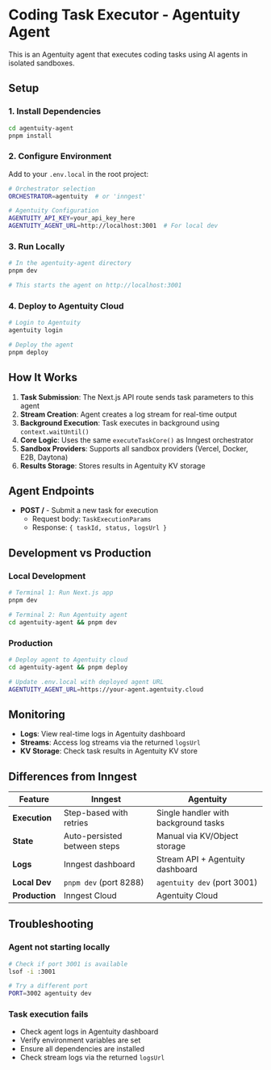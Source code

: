 # Coding Task Executor - Agentuity Agent

This is an Agentuity agent that executes coding tasks using AI agents in isolated sandboxes.

## Setup

### 1. Install Dependencies

```bash
cd agentuity-agent
pnpm install
```

### 2. Configure Environment

Add to your `.env.local` in the root project:

```bash
# Orchestrator selection
ORCHESTRATOR=agentuity  # or 'inngest'

# Agentuity Configuration
AGENTUITY_API_KEY=your_api_key_here
AGENTUITY_AGENT_URL=http://localhost:3001  # For local dev
```

### 3. Run Locally

```bash
# In the agentuity-agent directory
pnpm dev

# This starts the agent on http://localhost:3001
```

### 4. Deploy to Agentuity Cloud

```bash
# Login to Agentuity
agentuity login

# Deploy the agent
pnpm deploy
```

## How It Works

1. **Task Submission**: The Next.js API route sends task parameters to this agent
2. **Stream Creation**: Agent creates a log stream for real-time output
3. **Background Execution**: Task executes in background using `context.waitUntil()`
4. **Core Logic**: Uses the same `executeTaskCore()` as Inngest orchestrator
5. **Sandbox Providers**: Supports all sandbox providers (Vercel, Docker, E2B, Daytona)
6. **Results Storage**: Stores results in Agentuity KV storage

## Agent Endpoints

- **POST /** - Submit a new task for execution
  - Request body: `TaskExecutionParams`
  - Response: `{ taskId, status, logsUrl }`

## Development vs Production

### Local Development

```bash
# Terminal 1: Run Next.js app
pnpm dev

# Terminal 2: Run Agentuity agent
cd agentuity-agent && pnpm dev
```

### Production

```bash
# Deploy agent to Agentuity cloud
cd agentuity-agent && pnpm deploy

# Update .env.local with deployed agent URL
AGENTUITY_AGENT_URL=https://your-agent.agentuity.cloud
```

## Monitoring

- **Logs**: View real-time logs in Agentuity dashboard
- **Streams**: Access log streams via the returned `logsUrl`
- **KV Storage**: Check task results in Agentuity KV store

## Differences from Inngest

| Feature        | Inngest                      | Agentuity                            |
| -------------- | ---------------------------- | ------------------------------------ |
| **Execution**  | Step-based with retries      | Single handler with background tasks |
| **State**      | Auto-persisted between steps | Manual via KV/Object storage         |
| **Logs**       | Inngest dashboard            | Stream API + Agentuity dashboard     |
| **Local Dev**  | `pnpm dev` (port 8288)       | `agentuity dev` (port 3001)          |
| **Production** | Inngest Cloud                | Agentuity Cloud                      |

## Troubleshooting

### Agent not starting locally

```bash
# Check if port 3001 is available
lsof -i :3001

# Try a different port
PORT=3002 agentuity dev
```

### Task execution fails

- Check agent logs in Agentuity dashboard
- Verify environment variables are set
- Ensure all dependencies are installed
- Check stream logs via the returned `logsUrl`
